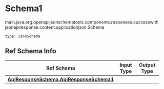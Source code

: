 # Schema1
main.java.org.openapijsonschematools.components.responses.successwithjsonapiresponse.content.applicationjson.Schema
```
type: JsonSchema
```

## Ref Schema Info
Ref Schema | Input Type | Output Type
---------- | ---------- | -----------
[**ApiResponseSchema.ApiResponseSchema1**](../../../../../hematools/components/schemas/ApiResponseSchema.md) |  | 
